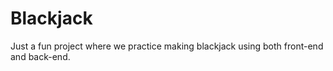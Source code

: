 # Blackjack
Just a fun project where we practice making blackjack using both front-end and back-end.
